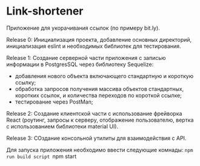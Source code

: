 # Link-shortener
Приложение для укорачивания ссылок (по примеру bit.ly).

Release 0: 
Инициализация проекта, добавление основных директорий, инициализация
 eslint и необходимых библиотек для тестирования.

Release 1:
Создание серверной части приложения с записью информации в PostgresSQL через библиотеку Sequelize:
- добавления нового объекта включающего стандартную и короткую ссылку;
- обработка запросов получения массива объектов стандартных, 
коротких ссылок, и количества переходов по короткой ссылке;
- тестирование через PostMan;

Release 2: 
Создание клиентской части с использование фрейворка React 
(роутинг, запросы к серверу, отображение пользователю, вертка с использованием библиотеки material UI).

Release 3: 
СОздание консольной утилиты для взаимодействия с API.

Для запуска приложения необходимо ввести следующие комнады:
`npm run build script
`npm start
